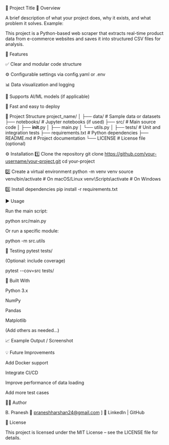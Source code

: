 🐍 Project Title
📘 Overview

A brief description of what your project does, why it exists, and what problem it solves.
Example:

This project is a Python-based web scraper that extracts real-time product data from e-commerce websites and saves it into structured CSV files for analysis.

🧩 Features

✅ Clear and modular code structure

⚙️ Configurable settings via config.yaml or .env

📊 Data visualization and logging

🧠 Supports AI/ML models (if applicable)

🚀 Fast and easy to deploy

📁 Project Structure
project_name/
│
├── data/               # Sample data or datasets
├── notebooks/          # Jupyter notebooks (if used)
├── src/                # Main source code
│   ├── __init__.py
│   ├── main.py
│   └── utils.py
│
├── tests/              # Unit and integration tests
├── requirements.txt    # Python dependencies
├── README.md           # Project documentation
└── LICENSE             # License file (optional)

⚙️ Installation
1️⃣ Clone the repository
git clone https://github.com/your-username/your-project.git
cd your-project

2️⃣ Create a virtual environment
python -m venv venv
source venv/bin/activate      # On macOS/Linux
venv\Scripts\activate         # On Windows

3️⃣ Install dependencies
pip install -r requirements.txt

▶️ Usage

Run the main script:

python src/main.py


Or run a specific module:

python -m src.utils

🧪 Testing
pytest tests/


(Optional: include coverage)

pytest --cov=src tests/

🧰 Built With

Python 3.x

NumPy

Pandas

Matplotlib

(Add others as needed…)

📈 Example Output / Screenshot

💡 Future Improvements

 Add Docker support

 Integrate CI/CD

 Improve performance of data loading

 Add more test cases

🧑‍💻 Author

B. Pranesh
📧 praneshharshan24@gmail.com
]
🔗 LinkedIn
 | GitHub

📜 License

This project is licensed under the MIT License – see the LICENSE
 file for details.
